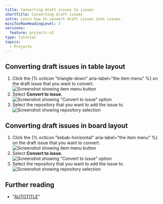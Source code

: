 ```yaml
---
title: Converting draft issues to issues
shortTitle: Converting draft issues
intro: Learn how to convert draft issues into issues.
miniTocMaxHeadingLevel: 3
versions:
  feature: projects-v2
type: tutorial
topics:
  - Projects
---
```


## Converting draft issues in table layout

1. Click the {% octicon "triangle-down" aria-label="the item menu" %} on the draft issue that you want to convert.
  ![Screenshot showing item menu button](/assets/images/help/projects-v2/item-context-menu-button-table.png)
2. Select **Convert to issue**.
  ![Screenshot showing "Convert to issue" option](/assets/images/help/projects-v2/item-convert-to-issue.png)
3. Select the repository that you want to add the issue to.
  ![Screenshot showing repository selection](/assets/images/help/projects-v2/convert-to-issue-select-repo.png)

## Converting draft issues in board layout

1. Click the {% octicon "kebab-horizontal" aria-label="the item menu" %} on the draft issue that you want to convert.
  ![Screenshot showing item menu button](/assets/images/help/projects-v2/item-context-menu-button-board.png)
2. Select **Convert to issue**.
  ![Screenshot showing "Convert to issue" option](/assets/images/help/projects-v2/item-convert-to-issue.png)
3. Select the repository that you want to add the issue to.
  ![Screenshot showing repository selection](/assets/images/help/projects-v2/convert-to-issue-select-repo.png)

## Further reading

- "[AUTOTITLE](/issues/planning-and-tracking-with-projects/managing-items-in-your-project/adding-items-to-your-project#creating-draft-issues)"
